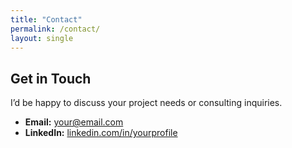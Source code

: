 ```yaml
---
title: "Contact"
permalink: /contact/
layout: single
---
```


## Get in Touch

I’d be happy to discuss your project needs or consulting inquiries.  

- **Email:** [your@email.com](mailto:your@email.com)
- **LinkedIn:** [linkedin.com/in/yourprofile](https://linkedin.com/in/yourprofile)
